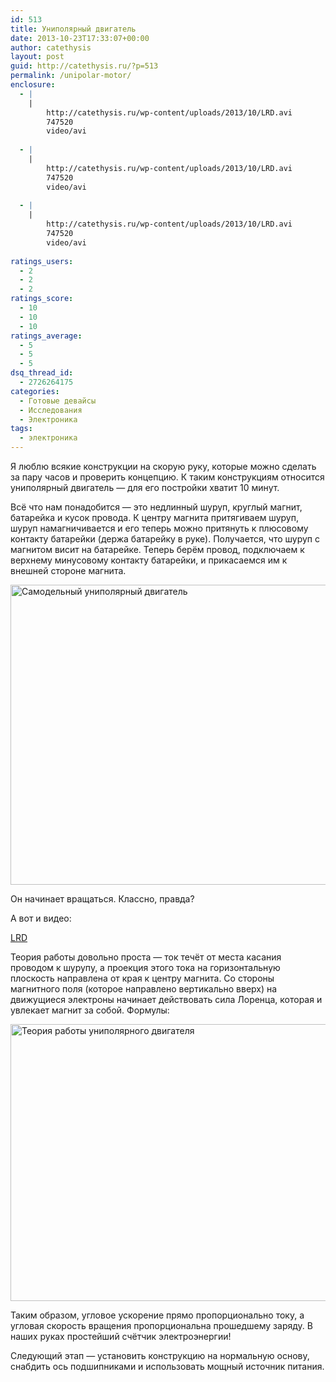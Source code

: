 ```yaml
---
id: 513
title: Униполярный двигатель
date: 2013-10-23T17:33:07+00:00
author: catethysis
layout: post
guid: http://catethysis.ru/?p=513
permalink: /unipolar-motor/
enclosure:
  - |
    |
        http://catethysis.ru/wp-content/uploads/2013/10/LRD.avi
        747520
        video/avi
        
  - |
    |
        http://catethysis.ru/wp-content/uploads/2013/10/LRD.avi
        747520
        video/avi
        
  - |
    |
        http://catethysis.ru/wp-content/uploads/2013/10/LRD.avi
        747520
        video/avi
        
ratings_users:
  - 2
  - 2
  - 2
ratings_score:
  - 10
  - 10
  - 10
ratings_average:
  - 5
  - 5
  - 5
dsq_thread_id:
  - 2726264175
categories:
  - Готовые девайсы
  - Исследования
  - Электроника
tags:
  - электроника
---
```

Я люблю всякие конструкции на скорую руку, которые можно сделать за пару часов и проверить концепцию. К таким конструкциям относится униполярный двигатель &#8212; для его постройки хватит 10 минут.

<!--more-->

Всё что нам понадобится &#8212; это недлинный шуруп, круглый магнит, батарейка и кусок провода. К центру магнита притягиваем шуруп, шуруп намагничивается и его теперь можно притянуть к плюсовому контакту батарейки (держа батарейку в руке). Получается, что шуруп с магнитом висит на батарейке. Теперь берём провод, подключаем к верхнему минусовому контакту батарейки, и прикасаемся им к внешней стороне магнита.

<img class="alignnone" alt="Самодельный униполярный двигатель" src="http://static.catethysis.ru/files/LRD.JPG" width="640" height="480" />

Он начинает вращаться. Классно, правда?

А вот и видео:

[LRD](http://catethysis.ru/wp-content/uploads/2013/10/LRD.avi)

Теория работы довольно проста &#8212; ток течёт от места касания проводом к шурупу, а проекция этого тока на горизонтальную плоскость направлена от края к центру магнита. Со стороны магнитного поля (которое направлено вертикально вверх) на движущиеся электроны начинает действовать сила Лоренца, которая и увлекает магнит за собой. Формулы:

<img class="alignnone" alt="Теория работы униполярного двигателя" src="http://static.catethysis.ru/files/LRD_Theory.GIF" width="849" height="443" />

Таким образом, угловое ускорение прямо пропорционально току, а угловая скорость вращения пропорциональна прошедшему заряду. В наших руках простейший счётчик электроэнергии!

Следующий этап &#8212; установить конструкцию на нормальную основу, снабдить ось подшипниками и использовать мощный источник питания.